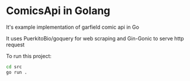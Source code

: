# ComicsApi in Golang

It's example implementation of garfield comic api in Go

It uses PuerkitoBio/goquery for web scraping and Gin-Gonic to serve http request

To run this project:

```zsh
cd src
go run .
```
